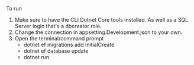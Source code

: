 To run

1. Make sure to have the CLI Dotnet Core tools installed. As well as a SQL Server login that's a dbcreator role.
2.	Change the connection in appsetting.Development.json to your own.
3.	Open the terminal/command prompt
	*	dotnet ef migrations add InitialCreate
	*	dotnet ef database update
	*	dotnet run